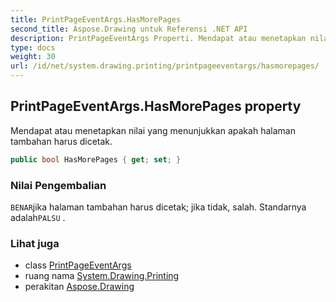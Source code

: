 ```yaml
---
title: PrintPageEventArgs.HasMorePages
second_title: Aspose.Drawing untuk Referensi .NET API
description: PrintPageEventArgs Properti. Mendapat atau menetapkan nilai yang menunjukkan apakah halaman tambahan harus dicetak.
type: docs
weight: 30
url: /id/net/system.drawing.printing/printpageeventargs/hasmorepages/
---
```

## PrintPageEventArgs.HasMorePages property

Mendapat atau menetapkan nilai yang menunjukkan apakah halaman tambahan harus dicetak.

```csharp
public bool HasMorePages { get; set; }
```

### Nilai Pengembalian

`BENAR`jika halaman tambahan harus dicetak; jika tidak, salah. Standarnya adalah`PALSU` .

### Lihat juga

* class [PrintPageEventArgs](../)
* ruang nama [System.Drawing.Printing](../../printpageeventargs/)
* perakitan [Aspose.Drawing](../../../)


